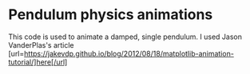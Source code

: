 # Pendulum physics animations

This code is used to animate a damped, single pendulum. I used Jason VanderPlas's article [url=https://jakevdp.github.io/blog/2012/08/18/matplotlib-animation-tutorial/]here[/url] 
